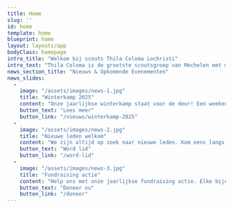 ```yaml
---
title: Home
slug: ''
id: home
template: home
blueprint: home
layout: layouts/app
bodyClass: homepage
intro_title: "Welkom bij scouts Thila Coloma Lochristi"
intro_text: "Thila Coloma is de grootste scoutsgroep van Mechelen met meer dan 400 leden! Ons terrein ligt tussen de Jubellaan en de Geerdegemstraat."
news_section_title: "Nieuws & Opkomende Evenementen"
news_slides:
  -
    image: "/assets/images/news-1.jpg"
    title: "Winterkamp 2025"
    content: "Onze jaarlijkse winterkamp staat voor de deur! Een weekend vol avontuur en vriendschap in de Ardennen."
    button_text: "Lees meer"
    button_link: "/nieuws/winterkamp-2025"
  -
    image: "/assets/images/news-2.jpg"
    title: "Nieuwe leden welkom"
    content: "We zijn altijd op zoek naar nieuwe leden. Kom eens langs op één van onze vergaderingen!"
    button_text: "Word lid"
    button_link: "/word-lid"
  -
    image: "/assets/images/news-3.jpg"
    title: "Fundraising actie"
    content: "Help ons met onze jaarlijkse fundraising actie. Elke bijdrage is welkom!"
    button_text: "Doneer nu"
    button_link: "/doneer"
---
```

